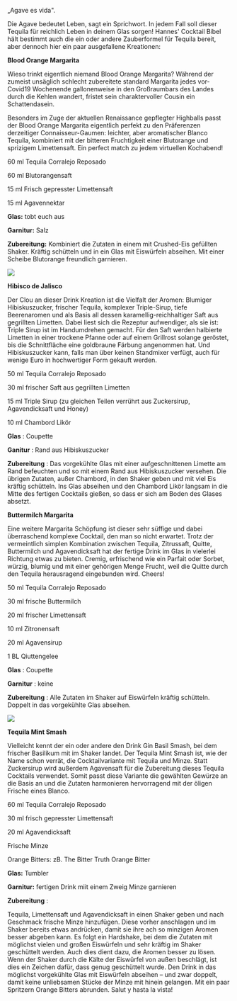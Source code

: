 „Agave es vida&quot;.

Die Agave bedeutet Leben, sagt ein Sprichwort. In jedem Fall soll dieser Tequila für reichlich Leben in deinem Glas sorgen! Hannes&#39; Cocktail Bibel hält bestimmt auch die ein oder andere Zauberformel für Tequila bereit, aber dennoch hier ein paar ausgefallene Kreationen:

**Blood Orange Margarita**

Wieso trinkt eigentlich niemand Blood Orange Margarita? Während der zumeist unsäglich schlecht zubereitete standard Margarita jedes vor-Covid19 Wochenende gallonenweise in den Großraumbars des Landes durch die Kehlen wandert, fristet sein charaktervoller Cousin ein Schattendasein.

Besonders im Zuge der aktuellen Renaissance gepflegter Highballs passt der Blood Orange Margarita eigentlich perfekt zu den Präferenzen derzeitiger Connaisseur-Gaumen: leichter, aber aromatischer Blanco Tequila, kombiniert mit der bitteren Fruchtigkeit einer Blutorange und sprizigem Limettensaft. Ein perfect match zu jedem virtuellen Kochabend!

60 ml Tequila Corralejo Reposado

60 ml Blutorangensaft

15 ml Frisch gepresster Limettensaft

15 ml Agavennektar

**Glas:** tobt euch aus

**Garnitur:** Salz

**Zubereitung:** Kombiniert die Zutaten in einem mit Crushed-Eis gefüllten Shaker. Kräftig schütteln und in ein Glas mit Eiswürfeln abseihen. Mit einer Scheibe Blutorange freundlich garnieren.

![](RackMultipart20210918-4-1hfg6h8_html_20ca99740ac73f0a.gif)

**Hibisco de Jalisco**

Der Clou an dieser Drink Kreation ist die Vielfalt der Aromen: Blumiger Hibiskuszucker, frischer Tequila, komplexer Triple-Sirup, tiefe Beerenaromen und als Basis all dessen karamellig-reichhaltiger Saft aus gegrillten Limetten. Dabei liest sich die Rezeptur aufwendiger, als sie ist: Triple Sirup ist im Handumdrehen gemacht. Für den Saft werden halbierte Limetten in einer trockene Pfanne oder auf einem Grillrost solange geröstet, bis die Schnittfläche eine goldbraune Färbung angenommen hat. Und Hibiskuszucker kann, falls man über keinen Standmixer verfügt, auch für wenige Euro in hochwertiger Form gekauft werden.

50 ml Tequila Corralejo Reposado

30 ml frischer Saft aus gegrillten Limetten

15 ml Triple Sirup (zu gleichen Teilen verrührt aus Zuckersirup, Agavendicksaft und Honey)

10 ml Chambord Likör

**Glas** : Coupette

**Ganitur** : Rand aus Hibiskuszucker

**Zubereitung** : Das vorgekühlte Glas mit einer aufgeschnittenen Limette am Rand befeuchten und so mit einem Rand aus Hibiskuszucker versehen. Die übrigen Zutaten, außer Chambord, in den Shaker geben und mit viel Eis kräftig schütteln. Ins Glas abseihen und den Chambord Likör langsam in die Mitte des fertigen Cocktails gießen, so dass er sich am Boden des Glases absetzt.

**Buttermilch Margarita**

Eine weitere Margarita Schöpfung ist dieser sehr süffige und dabei überraschend komplexe Cocktail, den man so nicht erwartet. Trotz der vermeintlich simplen Kombination zwischen Tequila, Zitrussaft, Quitte, Buttermilch und Agavendicksaft hat der fertige Drink im Glas in vielerlei Richtung etwas zu bieten. Cremig, erfrischend wie ein Parfait oder Sorbet, würzig, blumig und mit einer gehörigen Menge Frucht, weil die Quitte durch den Tequila herausragend eingebunden wird. Cheers!

50 ml Tequila Corralejo Reposado

30 ml frische Buttermilch

20 ml frischer Limettensaft

10 ml Zitronensaft

20 ml Agavensirup

1 BL Qiuttengelee

**Glas** : Coupette

**Garnitur** : keine

**Zubereitung** : Alle Zutaten im Shaker auf Eiswürfeln kräftig schütteln. Doppelt in das vorgekühlte Glas abseihen.

![](RackMultipart20210918-4-1hfg6h8_html_20ca99740ac73f0a.gif)

**Tequila Mint Smash**

Vielleicht kennt der ein oder andere den Drink Gin Basil Smash, bei dem frischer Basilikum mit im Shaker landet. Der Tequila Mint Smash ist, wie der Name schon verrät, die Cocktailvariante mit Tequila und Minze. Statt Zuckersirup wird außerdem Agavensaft für die Zubereitung dieses Tequila Cocktails verwendet. Somit passt diese Variante die gewählten Gewürze an die Basis an und die Zutaten harmonieren hervorragend mit der öligen Frische eines Blanco.

60 ml Tequila Corralejo Reposado

30 ml frisch gepresster Limettensaft

20 ml Agavendicksaft

Frische Minze

Orange Bitters: zB. The Bitter Truth Orange Bitter

**Glas:** Tumbler

**Garnitur:** fertigen Drink miit einem Zweig Minze garnieren

**Zubereitung** :

Tequila, Limettensaft und Agavendicksaft in einen Shaker geben und nach Geschmack frische Minze hinzufügen. Diese vorher anschlagen und im Shaker bereits etwas andrücken, damit sie ihre ach so minzigen Aromen besser abgeben kann. Es folgt ein Hardshake, bei dem die Zutaten mit möglichst vielen und großen Eiswürfeln und sehr kräftig im Shaker geschüttelt werden. Auch dies dient dazu, die Aromen besser zu lösen. Wenn der Shaker durch die Kälte der Eiswürfel von außen beschlägt, ist dies ein Zeichen dafür, dass genug geschüttelt wurde. Den Drink in das möglichst vorgekühlte Glas mit Eiswürfeln abseihen – und zwar doppelt, damit keine unliebsamen Stücke der Minze mit hinein gelangen. Mit ein paar Spritzern Orange Bitters abrunden. Salut y hasta la vista!